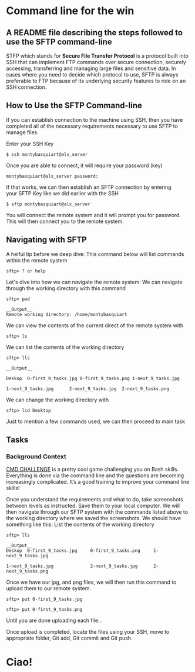 # Command line for the win

## A README file describing the steps followed to use the SFTP command-line

   STFP which stands for **Secure File Transfer Protocol** is a protocol built into SSH that can implement FTP commands over secure connection, securely accessing, transferring and managing large files and sensitive data.
In cases where you need to decide which protocol to use, SFTP is always preferable to FTP because of its underlying security features to ride on an SSH connection.

## How to Use the SFTP Command-line
If you can establish connection to the machine using SSH, then you have completed all of the necessary requirements necessary to use SFTP to manage files.

Enter your SSH Key
```
$ ssh montybasquiart@alx_server
```
Once you are able to connect, it will require your password (key)
```
montybasquiart@alx_server password:
```

If that works, we can then establish an SFTP connection by entering\
your SFTP Key like we did earlier with the SSH
```
$ sftp montybasquiart@alx_server
```
You will connect the remote system and it will prompt you for password. This will then connect you to the remote system.
## Navigating with SFTP
A helful tip before we deep dive:
This command below will list commands within the remote system
```
sftp> ? or help
```
Let's dive into how we can navigate the remote system:
We can navigate through the working directory with this command
```
sftp> pwd
```
```sftp>
__Output__
Remote working directory: /home/montybasquiart
```
We can view the contents of the current direct of the remote system with
```
sftp> ls
```
We can list the contents of the working directory
```
sftp> lls
```

```sftp>
__Output__

Deskop	0-first_9_tasks.jpg	0-first_9_tasks.png	1-next_9_tasks.jpg

1-next_9_tasks.jpg		2-next_9_tasks.jpg	2-next_9_tasks.png
```
We can change the working directory with
```
sftp> lcd Desktop
```
Just to mention a few commands used, we can then proceed to main task
##
## Tasks
### Background Context
[CMD CHALLENGE](https://cmdchallenge.com/) is a pretty cool game challenging you on Bash skills. Everything is done via the command line and the questions are becoming increasingly complicated. It’s a good training to improve your command line skills!

Once you understand the requirements and what to do, take screenshots between levels as instructed. Save them to your local computer.
We will then navigate through our SFTP system with the commands listed above to the working directory where we saved the screenshots.
We should have something like this:
List the contents of the working directory
```
sftp> lls
```
```
__Output__
Deskop  0-first_9_tasks.jpg     0-first_9_tasks.png     1-next_9_tasks.jpg

1-next_9_tasks.jpg              2-next_9_tasks.jpg      2-next_9_tasks.png
```
Once we have our jpg, and png files, we will then run this command to upload them to our remote system.
```
sftp> put 0-first_9_tasks.jpg
```
```
sftp> put 0-first_9_tasks.png
```
Until you are done uploading each file...

Once upload is completed, locate the files using your SSH, move to appropriate folder, Git add, Git commit and Git push.

# Ciao!